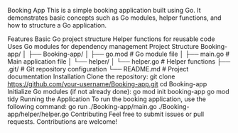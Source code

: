 Booking App
This is a simple booking application built using Go. It demonstrates basic concepts such as Go modules, helper functions, and how to structure a Go application.

Features
Basic Go project structure
Helper functions for reusable code
Uses Go modules for dependency management
Project Structure
Booking-app/
│
├── Booking-app/
│   ├── go.mod         # Go module file
│   ├── main.go        # Main application file
│   └── helper/
│       └── helper.go  # Helper functions
├── .git/              # Git repository configuration
└── README.md          # Project documentation
Installation
Clone the repository:
git clone https://github.com/your-username/Booking-app.git
cd Booking-app
Initialize Go modules (if not already done):
go mod init booking-app
go mod tidy
Running the Application
To run the booking application, use the following command:
go run ./Booking-app/main.go ./Booking-app/helper/helper.go
Contributing
Feel free to submit issues or pull requests. Contributions are welcome!


